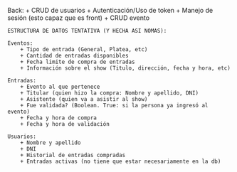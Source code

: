 Back: 
    + CRUD de usuarios
    + Autenticación/Uso de token
    + Manejo de sesión (esto capaz que es front)
    + CRUD evento


    ESTRUCTURA DE DATOS TENTATIVA (Y HECHA ASI NOMAS):    
    
    Eventos: 
        + Tipo de entrada (General, Platea, etc)
        + Cantidad de entradas disponibles
        + Fecha limite de compra de entradas
        + Información sobre el show (Titulo, dirección, fecha y hora, etc)
        
    Entradas: 
        + Evento al que pertenece
        + Titular (quien hizo la compra: Nombre y apellido, DNI)
        + Asistente (quien va a asistir al show)
        + Fue validada? (Boolean. True: si la persona ya ingresó al evento)
        + Fecha y hora de compra
        + Fecha y hora de validación
    
    Usuarios:
        + Nombre y apellido
        + DNI
        + Historial de entradas compradas
        + Entradas activas (no tiene que estar necesariamente en la db)


